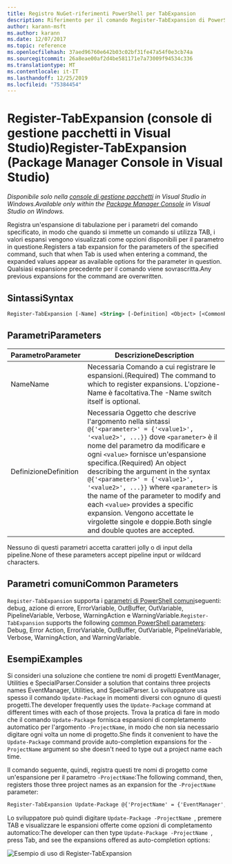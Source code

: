 ```yaml
---
title: Registro NuGet-riferimenti PowerShell per TabExpansion
description: Riferimento per il comando Register-TabExpansion di PowerShell nella console di gestione pacchetti NuGet in Visual Studio.
author: karann-msft
ms.author: karann
ms.date: 12/07/2017
ms.topic: reference
ms.openlocfilehash: 37aed96760e642b03c02bf31fe47a54f0e3cb74a
ms.sourcegitcommit: 26a8eae00af2d4be581171e7a73009f94534c336
ms.translationtype: MT
ms.contentlocale: it-IT
ms.lasthandoff: 12/25/2019
ms.locfileid: "75384454"
---
```

# <a name="register-tabexpansion-package-manager-console-in-visual-studio"></a><span data-ttu-id="ef29c-103">Register-TabExpansion (console di gestione pacchetti in Visual Studio)</span><span class="sxs-lookup"><span data-stu-id="ef29c-103">Register-TabExpansion (Package Manager Console in Visual Studio)</span></span>

<span data-ttu-id="ef29c-104">*Disponibile solo nella [console di gestione pacchetti](../../consume-packages/install-use-packages-powershell.md) in Visual Studio in Windows.*</span><span class="sxs-lookup"><span data-stu-id="ef29c-104">*Available only within the [Package Manager Console](../../consume-packages/install-use-packages-powershell.md) in Visual Studio on Windows.*</span></span>

<span data-ttu-id="ef29c-105">Registra un'espansione di tabulazione per i parametri del comando specificato, in modo che quando si immette un comando si utilizza TAB, i valori espansi vengono visualizzati come opzioni disponibili per il parametro in questione.</span><span class="sxs-lookup"><span data-stu-id="ef29c-105">Registers a tab expansion for the parameters of the specified command, such that when Tab is used when entering a command, the expanded values appear as available options for the parameter in question.</span></span> <span data-ttu-id="ef29c-106">Qualsiasi espansione precedente per il comando viene sovrascritta.</span><span class="sxs-lookup"><span data-stu-id="ef29c-106">Any previous expansions for the command are overwritten.</span></span>

## <a name="syntax"></a><span data-ttu-id="ef29c-107">Sintassi</span><span class="sxs-lookup"><span data-stu-id="ef29c-107">Syntax</span></span>

```ps
Register-TabExpansion [-Name] <String> [-Definition] <Object> [<CommonParameters>]
```

## <a name="parameters"></a><span data-ttu-id="ef29c-108">Parametri</span><span class="sxs-lookup"><span data-stu-id="ef29c-108">Parameters</span></span>

| <span data-ttu-id="ef29c-109">Parametro</span><span class="sxs-lookup"><span data-stu-id="ef29c-109">Parameter</span></span> | <span data-ttu-id="ef29c-110">Descrizione</span><span class="sxs-lookup"><span data-stu-id="ef29c-110">Description</span></span> |
| --- | --- |
| <span data-ttu-id="ef29c-111">Name</span><span class="sxs-lookup"><span data-stu-id="ef29c-111">Name</span></span> | <span data-ttu-id="ef29c-112">Necessaria Comando a cui registrare le espansioni.</span><span class="sxs-lookup"><span data-stu-id="ef29c-112">(Required) The command to which to register expansions.</span></span> <span data-ttu-id="ef29c-113">L'opzione-Name è facoltativa.</span><span class="sxs-lookup"><span data-stu-id="ef29c-113">The -Name switch itself is optional.</span></span> |
| <span data-ttu-id="ef29c-114">Definizione</span><span class="sxs-lookup"><span data-stu-id="ef29c-114">Definition</span></span> | <span data-ttu-id="ef29c-115">Necessaria Oggetto che descrive l'argomento nella sintassi `@{'<parameter>' = {'<value1>', '<value2>', ...}}` dove `<parameter>` è il nome del parametro da modificare e ogni `<value>` fornisce un'espansione specifica.</span><span class="sxs-lookup"><span data-stu-id="ef29c-115">(Required) An object describing the argument in the syntax `@{'<parameter>' = {'<value1>', '<value2>', ...}}` where `<parameter>` is the name of the parameter to modify and each `<value>` provides a specific expansion.</span></span> <span data-ttu-id="ef29c-116">Vengono accettate le virgolette singole e doppie.</span><span class="sxs-lookup"><span data-stu-id="ef29c-116">Both single and double quotes are accepted.</span></span> |

<span data-ttu-id="ef29c-117">Nessuno di questi parametri accetta caratteri jolly o di input della pipeline.</span><span class="sxs-lookup"><span data-stu-id="ef29c-117">None of these parameters accept pipeline input or wildcard characters.</span></span>

## <a name="common-parameters"></a><span data-ttu-id="ef29c-118">Parametri comuni</span><span class="sxs-lookup"><span data-stu-id="ef29c-118">Common Parameters</span></span>

<span data-ttu-id="ef29c-119">`Register-TabExpansion` supporta i [parametri di PowerShell comuni](https://go.microsoft.com/fwlink/?LinkID=113216)seguenti: debug, azione di errore, ErrorVariable, OutBuffer, OutVariable, PipelineVariable, Verbose, WarningAction e WarningVariable.</span><span class="sxs-lookup"><span data-stu-id="ef29c-119">`Register-TabExpansion` supports the following [common PowerShell parameters](https://go.microsoft.com/fwlink/?LinkID=113216): Debug, Error Action, ErrorVariable, OutBuffer, OutVariable, PipelineVariable, Verbose, WarningAction, and WarningVariable.</span></span>

## <a name="examples"></a><span data-ttu-id="ef29c-120">Esempi</span><span class="sxs-lookup"><span data-stu-id="ef29c-120">Examples</span></span>

<span data-ttu-id="ef29c-121">Si consideri una soluzione che contiene tre nomi di progetti EventManager, Utilities e SpecialParser.</span><span class="sxs-lookup"><span data-stu-id="ef29c-121">Consider a solution that contains three projects names EventManager, Utilities, and SpecialParser.</span></span> <span data-ttu-id="ef29c-122">Lo sviluppatore usa spesso il comando `Update-Package` in momenti diversi con ognuno di questi progetti.</span><span class="sxs-lookup"><span data-stu-id="ef29c-122">The developer frequently uses the `Update-Package` command at different times with each of those projects.</span></span> <span data-ttu-id="ef29c-123">Trova la pratica di fare in modo che il comando `Update-Package` fornisca espansioni di completamento automatico per l'argomento `-ProjectName`, in modo che non sia necessario digitare ogni volta un nome di progetto.</span><span class="sxs-lookup"><span data-stu-id="ef29c-123">She finds it convenient to have the `Update-Package` command provide auto-completion expansions for the `-ProjectName` argument so she doesn't need to type out a project name each time.</span></span> 

<span data-ttu-id="ef29c-124">Il comando seguente, quindi, registra questi tre nomi di progetto come un'espansione per il parametro `-ProjectName`:</span><span class="sxs-lookup"><span data-stu-id="ef29c-124">The following command, then, registers those three project names as an expansion for the `-ProjectName` parameter:</span></span>

```ps
Register-TabExpansion Update-Package @{'ProjectName' = {'EventManager', 'Utilities', 'SpecialParser'}}    
```

<span data-ttu-id="ef29c-125">Lo sviluppatore può quindi digitare `Update-Package -ProjectName `, premere TAB e visualizzare le espansioni offerte come opzioni di completamento automatico:</span><span class="sxs-lookup"><span data-stu-id="ef29c-125">The developer can then type `Update-Package -ProjectName `, press Tab, and see the expansions offered as auto-completion options:</span></span>

![Esempio di uso di Register-TabExpansion](media/Register-TabExpansion-Example.png)
